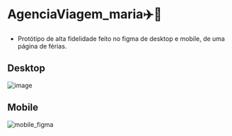 # AgenciaViagem_maria✈️🧳
* Protótipo de alta fidelidade feito no figma de desktop e mobile, de uma página de férias.
## Desktop
![image](https://github.com/user-attachments/assets/69243941-91eb-4ddb-9ce2-735199a6d9c3)

## Mobile
 ![mobile_figma](https://github.com/user-attachments/assets/c1c66251-b170-49c9-b9aa-aede93b9855d)

